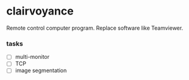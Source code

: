 # clairvoyance
Remote control computer program. Replace software like Teamviewer.



### tasks

- [ ] multi-monitor
- [ ] TCP
- [ ] image segmentation
